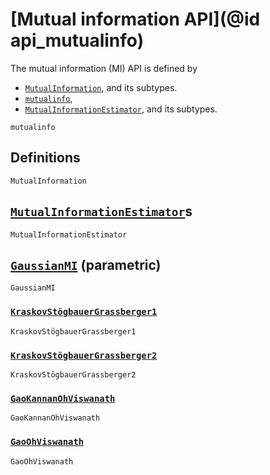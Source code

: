 
# [Mutual information API](@id api_mutualinfo)

The mutual information (MI) API is defined by

- [`MutualInformation`](@ref), and its subtypes.
- [`mutualinfo`](@ref),
- [`MutualInformationEstimator`](@ref), and its subtypes.

```@docs
mutualinfo
```

## Definitions

```@docs
MutualInformation
```

## [`MutualInformationEstimator`](@ref)s

```@docs
MutualInformationEstimator
```

## [`GaussianMI`](@ref) (parametric)

```@docs
GaussianMI
```

### [`KraskovStögbauerGrassberger1`](@ref)

```@docs
KraskovStögbauerGrassberger1
```

### [`KraskovStögbauerGrassberger2`](@ref)

```@docs
KraskovStögbauerGrassberger2
```

### [`GaoKannanOhViswanath`](@ref)

```@docs
GaoKannanOhViswanath
```

### [`GaoOhViswanath`](@ref)

```@docs
GaoOhViswanath
```
